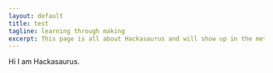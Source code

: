 ```yaml
---
layout: default
title: test
tagline: learning through making
excerpt: This page is all about Hackasaurus and will show up in the meta description tag (which shows up in web search results)
---
```

Hi I am Hackasaurus.
